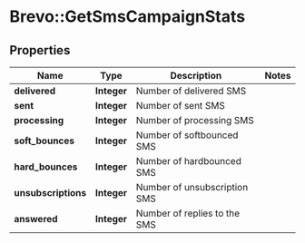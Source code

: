 # Brevo::GetSmsCampaignStats

## Properties
Name | Type | Description | Notes
------------ | ------------- | ------------- | -------------
**delivered** | **Integer** | Number of delivered SMS | 
**sent** | **Integer** | Number of sent SMS | 
**processing** | **Integer** | Number of processing SMS | 
**soft_bounces** | **Integer** | Number of softbounced SMS | 
**hard_bounces** | **Integer** | Number of hardbounced SMS | 
**unsubscriptions** | **Integer** | Number of unsubscription SMS | 
**answered** | **Integer** | Number of replies to the SMS | 


